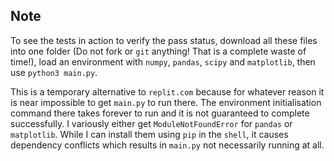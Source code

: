 
## Note

To see the tests in action to verify the pass status, download all these files into one folder (Do not fork or `git` anything! That is a complete waste of time!), load an environment with `numpy`, `pandas`, `scipy` and `matplotlib`, then use `python3 main.py`.

This is a temporary alternative to `replit.com` because for whatever reason it is near impossible to get `main.py` to run there.
The environment initialisation command there takes forever to run and it is not guaranteed to complete successfully.
I variously either get `ModuleNotFoundError` for `pandas` or `matplotlib`.
While I can install them using `pip` in the `shell`, it causes dependency conflicts which results in `main.py` not necessarily running at all.
